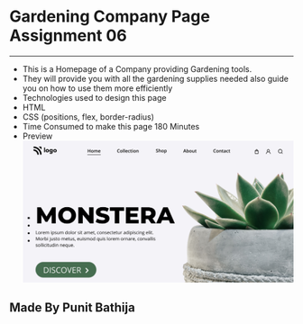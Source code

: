 # Gardening Company Page Assignment 06

---

- This is a Homepage of a Company providing Gardening tools.
- They will provide you with all the gardening supplies needed also guide you on how to use them more efficiently
- Technologies used to design this page
- HTML
- CSS (positions, flex, border-radius)
- Time Consumed to make this page 180 Minutes
- Preview
  ![preview](./thumbnail.png)

## Made By Punit Bathija
